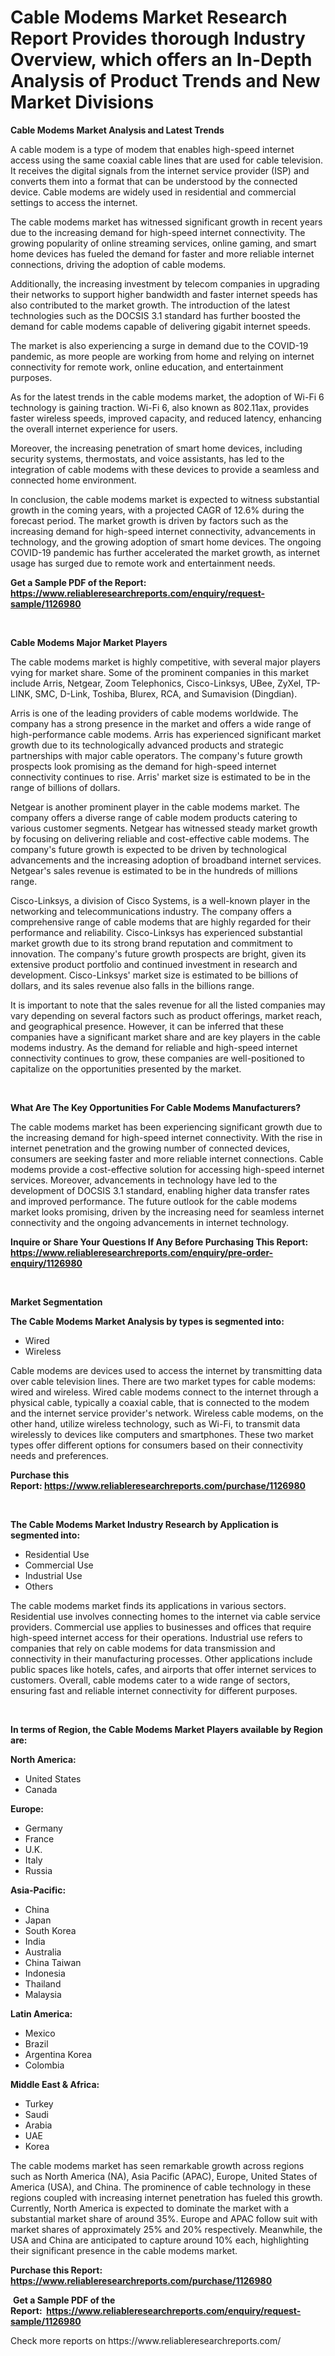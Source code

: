 <p><h1>Cable Modems Market Research Report Provides thorough Industry Overview, which offers an In-Depth Analysis of Product Trends and New Market Divisions</h1></p><p><strong>Cable Modems Market Analysis and Latest Trends</strong></p>
<p><p>A cable modem is a type of modem that enables high-speed internet access using the same coaxial cable lines that are used for cable television. It receives the digital signals from the internet service provider (ISP) and converts them into a format that can be understood by the connected device. Cable modems are widely used in residential and commercial settings to access the internet.</p><p>The cable modems market has witnessed significant growth in recent years due to the increasing demand for high-speed internet connectivity. The growing popularity of online streaming services, online gaming, and smart home devices has fueled the demand for faster and more reliable internet connections, driving the adoption of cable modems.</p><p>Additionally, the increasing investment by telecom companies in upgrading their networks to support higher bandwidth and faster internet speeds has also contributed to the market growth. The introduction of the latest technologies such as the DOCSIS 3.1 standard has further boosted the demand for cable modems capable of delivering gigabit internet speeds.</p><p>The market is also experiencing a surge in demand due to the COVID-19 pandemic, as more people are working from home and relying on internet connectivity for remote work, online education, and entertainment purposes.</p><p>As for the latest trends in the cable modems market, the adoption of Wi-Fi 6 technology is gaining traction. Wi-Fi 6, also known as 802.11ax, provides faster wireless speeds, improved capacity, and reduced latency, enhancing the overall internet experience for users.</p><p>Moreover, the increasing penetration of smart home devices, including security systems, thermostats, and voice assistants, has led to the integration of cable modems with these devices to provide a seamless and connected home environment.</p><p>In conclusion, the cable modems market is expected to witness substantial growth in the coming years, with a projected CAGR of 12.6% during the forecast period. The market growth is driven by factors such as the increasing demand for high-speed internet connectivity, advancements in technology, and the growing adoption of smart home devices. The ongoing COVID-19 pandemic has further accelerated the market growth, as internet usage has surged due to remote work and entertainment needs.</p></p>
<p><strong>Get a Sample PDF of the Report:&nbsp; <a href="https://www.reliableresearchreports.com/enquiry/request-sample/1126980">https://www.reliableresearchreports.com/enquiry/request-sample/1126980</a></strong></p>
<p>&nbsp;</p>
<p><strong>Cable Modems Major Market Players</strong></p>
<p><p>The cable modems market is highly competitive, with several major players vying for market share. Some of the prominent companies in this market include Arris, Netgear, Zoom Telephonics, Cisco-Linksys, UBee, ZyXel, TP-LINK, SMC, D-Link, Toshiba, Blurex, RCA, and Sumavision (Dingdian).</p><p>Arris is one of the leading providers of cable modems worldwide. The company has a strong presence in the market and offers a wide range of high-performance cable modems. Arris has experienced significant market growth due to its technologically advanced products and strategic partnerships with major cable operators. The company's future growth prospects look promising as the demand for high-speed internet connectivity continues to rise. Arris' market size is estimated to be in the range of billions of dollars.</p><p>Netgear is another prominent player in the cable modems market. The company offers a diverse range of cable modem products catering to various customer segments. Netgear has witnessed steady market growth by focusing on delivering reliable and cost-effective cable modems. The company's future growth is expected to be driven by technological advancements and the increasing adoption of broadband internet services. Netgear's sales revenue is estimated to be in the hundreds of millions range.</p><p>Cisco-Linksys, a division of Cisco Systems, is a well-known player in the networking and telecommunications industry. The company offers a comprehensive range of cable modems that are highly regarded for their performance and reliability. Cisco-Linksys has experienced substantial market growth due to its strong brand reputation and commitment to innovation. The company's future growth prospects are bright, given its extensive product portfolio and continued investment in research and development. Cisco-Linksys' market size is estimated to be billions of dollars, and its sales revenue also falls in the billions range.</p><p>It is important to note that the sales revenue for all the listed companies may vary depending on several factors such as product offerings, market reach, and geographical presence. However, it can be inferred that these companies have a significant market share and are key players in the cable modems industry. As the demand for reliable and high-speed internet connectivity continues to grow, these companies are well-positioned to capitalize on the opportunities presented by the market.</p></p>
<p>&nbsp;</p>
<p><strong>What Are The Key Opportunities For Cable Modems Manufacturers?</strong></p>
<p><p>The cable modems market has been experiencing significant growth due to the increasing demand for high-speed internet connectivity. With the rise in internet penetration and the growing number of connected devices, consumers are seeking faster and more reliable internet connections. Cable modems provide a cost-effective solution for accessing high-speed internet services. Moreover, advancements in technology have led to the development of DOCSIS 3.1 standard, enabling higher data transfer rates and improved performance. The future outlook for the cable modems market looks promising, driven by the increasing need for seamless internet connectivity and the ongoing advancements in internet technology.</p></p>
<p><strong>Inquire or Share Your Questions If Any Before Purchasing This Report: <a href="https://www.reliableresearchreports.com/enquiry/pre-order-enquiry/1126980">https://www.reliableresearchreports.com/enquiry/pre-order-enquiry/1126980</a></strong></p>
<p>&nbsp;</p>
<p><strong>Market Segmentation</strong></p>
<p><strong>The Cable Modems Market Analysis by types is segmented into:</strong></p>
<p><ul><li>Wired</li><li>Wireless</li></ul></p>
<p><p>Cable modems are devices used to access the internet by transmitting data over cable television lines. There are two market types for cable modems: wired and wireless. Wired cable modems connect to the internet through a physical cable, typically a coaxial cable, that is connected to the modem and the internet service provider's network. Wireless cable modems, on the other hand, utilize wireless technology, such as Wi-Fi, to transmit data wirelessly to devices like computers and smartphones. These two market types offer different options for consumers based on their connectivity needs and preferences.</p></p>
<p><strong>Purchase this Report:&nbsp;<a href="https://www.reliableresearchreports.com/purchase/1126980">https://www.reliableresearchreports.com/purchase/1126980</a></strong></p>
<p>&nbsp;</p>
<p><strong>The Cable Modems Market Industry Research by Application is segmented into:</strong></p>
<p><ul><li>Residential Use</li><li>Commercial Use</li><li>Industrial Use</li><li>Others</li></ul></p>
<p><p>The cable modems market finds its applications in various sectors. Residential use involves connecting homes to the internet via cable service providers. Commercial use applies to businesses and offices that require high-speed internet access for their operations. Industrial use refers to companies that rely on cable modems for data transmission and connectivity in their manufacturing processes. Other applications include public spaces like hotels, cafes, and airports that offer internet services to customers. Overall, cable modems cater to a wide range of sectors, ensuring fast and reliable internet connectivity for different purposes.</p></p>
<p>&nbsp;</p>
<p><strong>In terms of Region, the Cable Modems Market Players available by Region are:</strong></p>
<p>
    <p> <strong> North America: </strong>
        <ul>
            <li>United States</li>
            <li>Canada</li>
        </ul>
        </p> 
    <p> <strong> Europe: </strong>
        <ul>
            <li>Germany</li>
            <li>France</li>
            <li>U.K.</li>
            <li>Italy</li>
            <li>Russia</li>
        </ul>
        </p> 
    <p> <strong> Asia-Pacific: </strong>
        <ul>
            <li>China</li>
            <li>Japan</li>
            <li>South Korea</li>
            <li>India</li>
            <li>Australia</li>
            <li>China Taiwan</li>
            <li>Indonesia</li>
            <li>Thailand</li>
            <li>Malaysia</li>
        </ul>
        </p> 
    <p> <strong> Latin America: </strong>
        <ul>
            <li>Mexico</li>
            <li>Brazil</li>
            <li>Argentina Korea</li>
            <li>Colombia</li>
        </ul>
        </p> 
    <p> <strong> Middle East & Africa: </strong>
        <ul>
            <li>Turkey</li>
            <li>Saudi</li>
            <li>Arabia</li>
            <li>UAE</li>
            <li>Korea</li>
        </ul>
    </p>
    </p>
<p><p>The cable modems market has seen remarkable growth across regions such as North America (NA), Asia Pacific (APAC), Europe, United States of America (USA), and China. The prominence of cable technology in these regions coupled with increasing internet penetration has fueled this growth. Currently, North America is expected to dominate the market with a substantial market share of around 35%. Europe and APAC follow suit with market shares of approximately 25% and 20% respectively. Meanwhile, the USA and China are anticipated to capture around 10% each, highlighting their significant presence in the cable modems market.</p></p>
<p><strong>Purchase this Report: <a href="https://www.reliableresearchreports.com/purchase/1126980">https://www.reliableresearchreports.com/purchase/1126980</a></strong></p>
<p>&nbsp;<strong>Get a Sample PDF of the Report:&nbsp;&nbsp;<a href="https://www.reliableresearchreports.com/enquiry/request-sample/1126980">https://www.reliableresearchreports.com/enquiry/request-sample/1126980</a></strong></p>
<p><strong></strong></p>
<p>Check more reports on https://www.reliableresearchreports.com/</p>